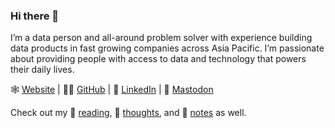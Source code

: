 ### Hi there 👋

I’m a data person and all-around problem solver with experience building data products in fast growing companies across Asia Pacific. I’m passionate about providing people with access to data and technology that powers their daily lives.

🕸 [Website](https://tjpalanca.com) | 🧑‍💻 [GitHub](https://github.com/tjpalanca) | 💼 [LinkedIn](https://linkedin.com/in/tjpalanca) | 🐘 <a rel=“me” href=“https://mastodon.tjpalanca.com/@tjpalanca”>Mastodon</a>

Check out my 📗 [reading](https://reading.tjpalanca.com), 💭 [thoughts](https://tjpalanca.com/content/thoughts/), and 📝 [notes](https://tjpalanca.com/content/notes/) as well.
